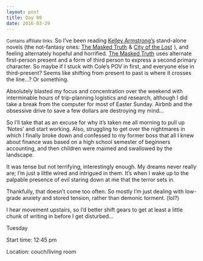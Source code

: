 ```yaml
---
layout: post
title: Day 80
date: 2016-03-29
---
```


<small>Contains affiliate links.</small> So I’ve been reading <a href="http://kelleyarmstrong.com">Kelley Armstrong’s</a> stand-alone novels (the not-fantasy ones: <a  href="http://www.amazon.ca/gp/product/B00SPVPY0W/ref=as_li_ss_tl?ie=UTF8&camp=15121&creative=390961&creativeASIN=B00SPVPY0W&linkCode=as2&tag=kaie06-20">The Masked Truth</a><img src="http://ir-ca.amazon-adsystem.com/e/ir?t=kaie06-20&l=as2&o=15&a=B00SPVPY0W" width="1" height="1" border="0" alt="" style="border:none !important; margin:0px !important;" />
 & <a  href="http://www.amazon.ca/gp/product/B015VA8OAG/ref=as_li_ss_tl?ie=UTF8&camp=15121&creative=390961&creativeASIN=B015VA8OAG&linkCode=as2&tag=kaie06-20">City of the Lost</a><img src="http://ir-ca.amazon-adsystem.com/e/ir?t=kaie06-20&l=as2&o=15&a=B015VA8OAG" width="1" height="1" border="0" alt="" style="border:none !important; margin:0px !important;" />
), and feeling alternately hopeful and horrified. <a  href="http://www.amazon.ca/gp/product/B00SPVPY0W/ref=as_li_ss_tl?ie=UTF8&camp=15121&creative=390961&creativeASIN=B00SPVPY0W&linkCode=as2&tag=kaie06-20">The Masked Truth</a><img src="http://ir-ca.amazon-adsystem.com/e/ir?t=kaie06-20&l=as2&o=15&a=B00SPVPY0W" width="1" height="1" border="0" alt="" style="border:none !important; margin:0px !important;" /> uses alternate first-person present and a form of third person to express a second primary character. So maybe if I stuck with Cole’s POV in first, and everyone else in third-present? Seems like shifting from present to past is where it crosses the line…? Or something. 

Absolutely blasted my focus and concentration over the weekend with interminable hours of trip-planning logistics and research, although I did take a break from the computer for most of Easter Sunday. Airbnb and the obsessive drive to save a few dollars are destroying my mind… 

So I’ll take that as an excuse for why it’s taken me all morning to pull up ‘Notes’ and start working. Also, struggling to get over the nightmares in which I finally broke down and confessed to my former boss that all I knew about finance was based on a high school semester of beginners accounting, and then children were maimed and swallowed by the landscape. 

It was tense but not terrifying, interestingly enough. My dreams never really are; I’m just a little wired and intrigued in them. It’s when I wake up to the palpable presence of evil staring down at me that the terror sets in. 

Thankfully, that doesn’t come too often. So mostly I’m just dealing with low-grade anxiety and stored tension, rather than demonic torment. (lol?) 

I hear movement upstairs, so I’d better shift gears to get at least a little chunk of writing in before I get disturbed...


Tuesday

Start time: 12:45 pm

Location: couch/living room
